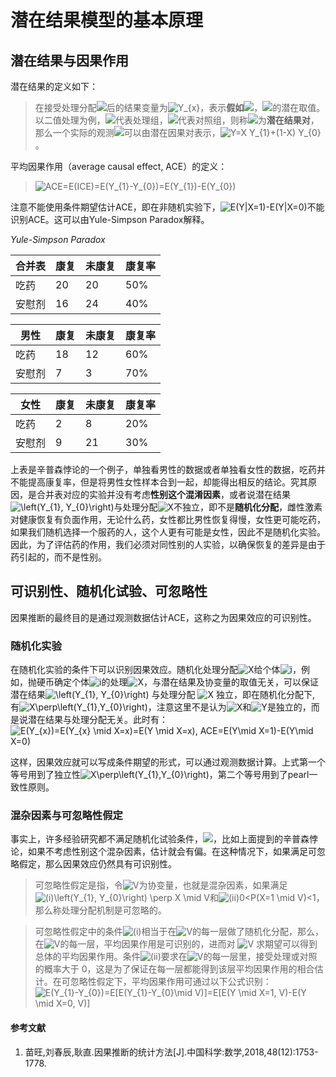 ﻿# 潜在结果模型的基本原理
## 潜在结果与因果作用
潜在结果的定义如下：
>在接受处理分配<img src="https://render.githubusercontent.com/render/math?math=X=x">后的结果变量为<img src=
"https://render.githubusercontent.com/render/math?math=%5Ctextstyle+Y_%7Bx%7D%0A" 
alt="Y_{x}
">，表示**假如**<img src="https://render.githubusercontent.com/render/math?math=X=x">，<img src="https://render.githubusercontent.com/render/math?math=Y">的潜在取值。以二值处理为例，<img src="https://render.githubusercontent.com/render/math?math=X=1">代表处理组，<img src="https://render.githubusercontent.com/render/math?math=X=0">代表对照组，则称<img src="https://render.githubusercontent.com/render/math?math=\left(Y_{1}, Y_{0}\right)">为**潜在结果对**，那么一个实际的观测<img src="https://render.githubusercontent.com/render/math?math=Y">可以由潜在因果对表示，<img src=
"https://render.githubusercontent.com/render/math?math=%5Ctextstyle+Y%3DX+Y_%7B1%7D%2B%281-X%29+Y_%7B0%7D" 
alt="Y=X Y_{1}+(1-X) Y_{0}">。

平均因果作用（average causal effect, ACE）的定义：

><img src=
"https://render.githubusercontent.com/render/math?math=%5Ctextstyle+ACE%3DE%28ICE%29%3DE%28Y_%7B1%7D-Y_%7B0%7D%29%3DE%28Y_%7B1%7D%29-E%28Y_%7B0%7D%29" 
alt="ACE=E(ICE)=E(Y_{1}-Y_{0})=E(Y_{1})-E(Y_{0})">

注意不能使用条件期望估计ACE，即在非随机实验下，<img src=
"https://render.githubusercontent.com/render/math?math=%5Ctextstyle+E%28Y%7CX%3D1%29-E%28Y%7CX%3D0%29" 
alt="E(Y|X=1)-E(Y|X=0)">不能识别ACE。这可以由Yule-Simpson Paradox解释。

*Yule-Simpson Paradox*

|  合并表 |  康复  | 未康复 | 康复率 |
|  ----  |  ----  | ----  | ----  | 
|  吃药  |  20 | 20  |50%  |
|  安慰剂  | 16 | 24  |40% |

|  男性 |  康复  | 未康复 | 康复率 |
|  ----  |  ----  | ----  | ----  | 
|  吃药  |  18 | 12  |60%  |
|  安慰剂  | 7 | 3  |70% |

|  女性 |  康复  | 未康复 | 康复率 |
|  ----  |  ----  | ----  | ----  | 
|  吃药  |  2 | 8  |20%  |
|  安慰剂  | 9 | 21  |30% |

上表是辛普森悖论的一个例子，单独看男性的数据或者单独看女性的数据，吃药并不能提高康复率，但是将男性女性样本合到一起，却能得出相反的结论。究其原因，是合并表对应的实验并没有考虑**性别这个混淆因素**，或者说潜在结果<img src=
"https://render.githubusercontent.com/render/math?math=%5Ctextstyle+%5Cleft%28Y_%7B1%7D%2C+Y_%7B0%7D%5Cright%29" 
alt="\left(Y_{1}, Y_{0}\right)">与处理分配<img src=
"https://render.githubusercontent.com/render/math?math=%5Ctextstyle+X" 
alt="X">不独立，即不是**随机化分配**，雌性激素对健康恢复有负面作用，无论什么药，女性都比男性恢复得慢，女性更可能吃药，如果我们随机选择一个服药的人，这个人更有可能是女性，因此不是随机化实验。因此，为了评估药的作用，我们必须对同性别的人实验，以确保恢复的差异是由于药引起的，而不是性别。

## 可识别性、随机化试验、可忽略性

因果推断的最终目的是通过观测数据估计ACE，这称之为因果效应的可识别性。

### 随机化实验

在随机化实验的条件下可以识别因果效应。随机化处理分配<img src=
"https://render.githubusercontent.com/render/math?math=%5Ctextstyle+X" 
alt="X">给个体<img src=
"https://render.githubusercontent.com/render/math?math=%5Ctextstyle+i" 
alt="i">，例如，抛硬币确定个体<img src=
"https://render.githubusercontent.com/render/math?math=%5Ctextstyle+i" 
alt="i">的处理<img src=
"https://render.githubusercontent.com/render/math?math=%5Ctextstyle+X" 
alt="X">，与潜在结果及协变量的取值无关，可以保证潜在结果<img src=
"https://render.githubusercontent.com/render/math?math=%5Ctextstyle+%5Cleft%28Y_%7B1%7D%2C+Y_%7B0%7D%5Cright%29" 
alt="\left(Y_{1}, Y_{0}\right)"> 与处理分配 <img src=
"https://render.githubusercontent.com/render/math?math=%5Ctextstyle+X" 
alt="X"> 独立，即在随机化分配下, 有<img src=
"https://render.githubusercontent.com/render/math?math=%5Ctextstyle+X%5Cperp%5Cleft%28Y_%7B1%7D%2CY_%7B0%7D%5Cright%29" 
alt="X\perp\left(Y_{1},Y_{0}\right)">，注意这里不是认为<img src=
"https://render.githubusercontent.com/render/math?math=%5Ctextstyle+X" 
alt="X">和<img src=
"https://render.githubusercontent.com/render/math?math=%5Ctextstyle+Y" 
alt="Y">是独立的，而是说潜在结果与处理分配无关。此时有：
<img src=
"https://render.githubusercontent.com/render/math?math=%5Cdisplaystyle+E%28Y_%7Bx%7D%29%3DE%28Y_%7Bx%7D+%5Cmid+X%3Dx%29%3DE%28Y+%5Cmid+X%3Dx%29%2C+ACE%3DE%28Y%5Cmid+X%3D1%29-E%28Y%5Cmid+X%3D0%29" 
alt="E(Y_{x})=E(Y_{x} \mid X=x)=E(Y \mid X=x), ACE=E(Y\mid X=1)-E(Y\mid X=0)">

这样，因果效应就可以写成条件期望的形式，可以通过观测数据计算。上式第一个等号用到了独立性<img src=
"https://render.githubusercontent.com/render/math?math=%5Cdisplaystyle+X%5Cperp%5Cleft%28Y_%7B1%7D%2CY_%7B0%7D%5Cright%29" 
alt="X\perp\left(Y_{1},Y_{0}\right)">，第二个等号用到了pearl一致性原则。

### 混杂因素与可忽略性假定
事实上，许多经验研究都不满足随机化试验条件，<img src="http://chart.googleapis.com/chart?cht=tx&chl=$X\not\perp\left(Y_{1},Y_{0}\right)$" style="border:none;">，比如上面提到的辛普森悖论，如果不考虑性别这个混杂因素，估计就会有偏。在这种情况下，如果满足可忽略假定，那么因果效应仍然具有可识别性。
> 可忽略性假定是指，令<img src=
"https://render.githubusercontent.com/render/math?math=%5Cdisplaystyle+V" 
alt="V">为协变量，也就是混杂因素，如果满足<img src=
"https://render.githubusercontent.com/render/math?math=%5Cdisplaystyle+%28i%29%5Cleft%28Y_%7B1%7D%2C+Y_%7B0%7D%5Cright%29+%5Cperp+X+%5Cmid+V" 
alt="(i)\left(Y_{1}, Y_{0}\right) \perp X \mid V">和<img src=
"https://render.githubusercontent.com/render/math?math=%5Cdisplaystyle+%28ii%290%3CP%28X%3D1+%5Cmid+V%29%3C1" 
alt="(ii)0<P(X=1 \mid V)<1">，那么称处理分配机制是可忽略的。

>可忽略性假定中的条件<img src=
"https://render.githubusercontent.com/render/math?math=%5Cdisplaystyle+%28i%29" 
alt="(i)">相当于在<img src=
"https://render.githubusercontent.com/render/math?math=%5Cdisplaystyle+V" 
alt="V">的每一层做了随机化分配，那么，在<img src=
"https://render.githubusercontent.com/render/math?math=%5Cdisplaystyle+V" 
alt="V">的每一层，平均因果作用是可识别的，进而对 <img src=
"https://render.githubusercontent.com/render/math?math=%5Cdisplaystyle+V" 
alt="V"> 求期望可以得到总体的平均因果作用。条件<img src=
"https://render.githubusercontent.com/render/math?math=%5Cdisplaystyle+%28ii%29" 
alt="(ii)">要求在<img src=
"https://render.githubusercontent.com/render/math?math=%5Cdisplaystyle+V" 
alt="V">的每一层里，接受处理或对照的概率大于 0，这是为了保证在每一层都能得到该层平均因果作用的相合估计。在可忽略性假定下，平均因果作用可通过以下公式识别：
<img src=
"https://render.githubusercontent.com/render/math?math=%5Cdisplaystyle+E%28Y_%7B1%7D-Y_%7B0%7D%29%3DE%5BE%28Y_%7B1%7D-Y_%7B0%7D%5Cmid+V%29%5D%3DE%5BE%28Y+%5Cmid+X%3D1%2C+V%29-E%28Y+%5Cmid+X%3D0%2C+V%29%5D" 
alt="E(Y_{1}-Y_{0})=E[E(Y_{1}-Y_{0}\mid V)]=E[E(Y \mid X=1, V)-E(Y \mid X=0, V)]">



#### 参考文献
1. 苗旺,刘春辰,耿直.因果推断的统计方法[J].中国科学:数学,2018,48(12):1753-1778.
